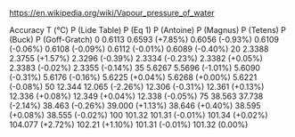 <https://en.wikipedia.org/wiki/Vapour_pressure_of_water>

Accuracy
T (°C)	P (Lide Table)	P (Eq 1)	P (Antoine)	P (Magnus)	P (Tetens)	P (Buck)	P (Goff-Gratch)
0	0.6113	0.6593 (+7.85%)	0.6056 (-0.93%)	0.6109 (-0.06%)	0.6108 (-0.09%)	0.6112 (-0.01%)	0.6089 (-0.40%)
20	2.3388	2.3755 (+1.57%)	2.3296 (-0.39%)	2.3334 (-0.23%)	2.3382 (+0.05%)	2.3383 (-0.02%)	2.3355 (-0.14%)
35	5.6267	5.5696 (-1.01%)	5.6090 (-0.31%)	5.6176 (-0.16%)	5.6225 (+0.04%)	5.6268 (+0.00%)	5.6221 (-0.08%)
50	12.344	12.065 (-2.26%)	12.306 (-0.31%)	12.361 (+0.13%)	12.336 (+0.08%)	12.349 (+0.04%)	12.338 (-0.05%)
75	38.563	37.738 (-2.14%)	38.463 (-0.26%)	39.000 (+1.13%)	38.646 (+0.40%)	38.595 (+0.08%)	38.555 (-0.02%)
100	101.32	101.31 (-0.01%)	101.34 (+0.02%)	104.077 (+2.72%)	102.21 (+1.10%)	101.31 (-0.01%)	101.32 (0.00%)
